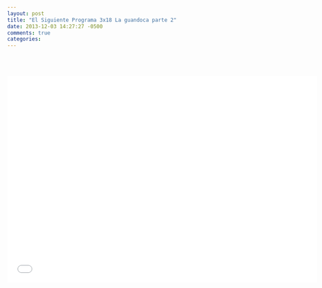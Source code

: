 ```yaml
---
layout: post
title: "El Siguiente Programa 3x18 La guandoca parte 2"
date: 2013-12-03 14:27:27 -0500
comments: true
categories: 
---
```

<div align="center">

<br></br>
<iframe width="720" height="480" src="//www.youtube.com/embed/bSCdk2Oxp5o" frameborder="0" allowfullscreen></iframe>
</div>
